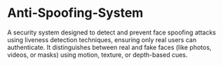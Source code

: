 # Anti-Spoofing-System
A security system designed to detect and prevent face spoofing attacks using liveness detection techniques, ensuring only real users can authenticate. It distinguishes between real and fake faces (like photos, videos, or masks) using motion, texture, or depth-based cues.

